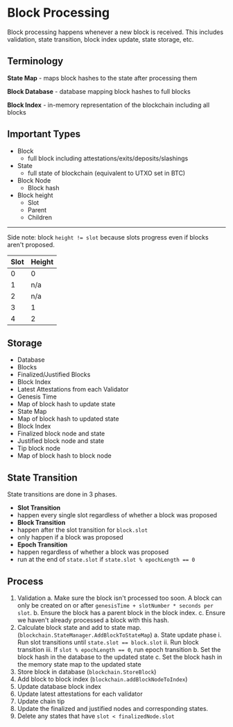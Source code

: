 # Block Processing

Block processing happens whenever a new block is received. This includes validation, state transition, block index
update, state storage, etc.

## Terminology

**State Map** - maps block hashes to the state after processing them

**Block Database** - database mapping block hashes to full blocks

**Block Index** - in-memory representation of the blockchain including all blocks

## Important Types

- Block
  - full block including attestations/exits/deposits/slashings
- State
  - full state of blockchain (equivalent to UTXO set in BTC)
- Block Node
  - Block hash
- Block height
  - Slot
  - Parent
  - Children

---
Side note: block `height != slot` because slots progress even if blocks aren't proposed.

|Slot|Height|
|---|---|
|0|0
|1|n/a|
|2|n/a|
|3|1|
|4|2|

## Storage

- Database
- Blocks
- Finalized/Justified Blocks
- Block Index
- Latest Attestations from each Validator
- Genesis Time
- Map of block hash to update state
- State Map
- Map of block hash to updated state
- Block Index
- Finalized block node and state
- Justified block node and state
- Tip block node
- Map of block hash to block node

## State Transition

State transitions are done in 3 phases.

- **Slot Transition**
- happen every single slot regardless of whether a block was proposed
- **Block Transition**
- happen after the slot transition for `block.slot`
- only happen if a block was proposed
- **Epoch Transition**
- happen regardless of whether a block was proposed
- run at the end of `state.slot` if `state.slot % epochLength == 0`

## Process

1. Validation
  a. Make sure the block isn't processed too soon. A block can only be created on or after `genesisTime + slotNumber * seconds per slot`.
  b. Ensure the block has a parent block in the block index.
  c. Ensure we haven't already processed a block with this hash.
2. Calculate block state and add to state map. (`blockchain.StateManager.AddBlockToStateMap`)
  a. State update phase
    i. Run slot transitions until `state.slot == block.slot`
    ii. Run block transition
    iii. If `slot % epochLength == 0`, run epoch transition
  b. Set the block hash in the database to the updated state
  c. Set the block hash in the memory state map to the updated state
3. Store block in database (`blockchain.StoreBlock`)
4. Add block to block index (`blockchain.addBlockNodeToIndex`)
5. Update database block index
6. Update latest attestations for each validator
7. Update chain tip
8. Update the finalized and justified nodes and corresponding states.
9. Delete any states that have `slot < finalizedNode.slot`
